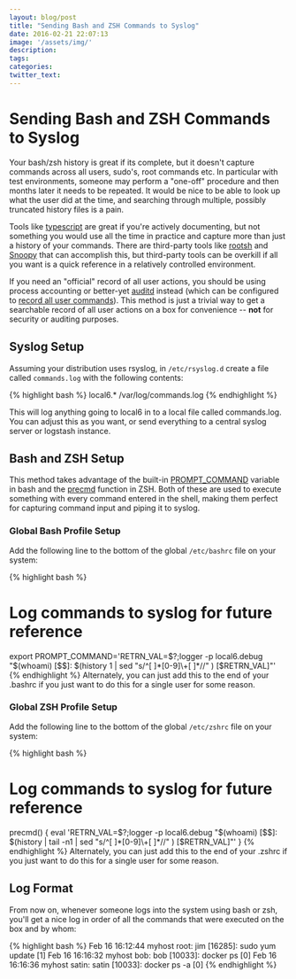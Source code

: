 ```yaml
---
layout: blog/post
title: "Sending Bash and ZSH Commands to Syslog"
date: 2016-02-21 22:07:13
image: '/assets/img/'
description:
tags:
categories:
twitter_text:
---
```

Sending Bash and ZSH Commands to Syslog
=======================================

 Your bash/zsh history is great if its complete, but it doesn't capture commands across all users, sudo's, root commands etc. In particular with test environments, someone may perform a "one-off" procedure and then months later it needs to be repeated. It would be nice to be able to look up what the user did at the time, and searching through multiple, possibly truncated history files is a pain.

Tools like [typescript](http://man7.org/linux/man-pages/man1/script.1.html) are great if you're actively documenting, but not something you would use all the time in practice and capture more than just a history of your commands. There are third-party tools like [rootsh](https://sourceforge.net/projects/rootsh/) and [Snoopy](https://github.com/a2o/snoopy) that can accomplish this, but third-party tools can be overkill if all you want is a quick reference in a relatively controlled environment. 

If you need an "official" record of all user actions, you should be using process accounting or better-yet [auditd](https://www.digitalocean.com/community/tutorials/understanding-the-linux-auditing-system-on-centos-7) instead (which can be configured to [record all user commands](http://serverfault.com/questions/470755/log-all-commands-run-by-admins-on-production-servers)). This method is just a trivial way to get a searchable record of all user actions on a box for convenience -- **not** for security or auditing purposes. 

## Syslog Setup

Assuming your distribution uses rsyslog, in `/etc/rsyslog.d` create a file called `commands.log` with the following contents:

{% highlight bash %}
local6.*    /var/log/commands.log
{% endhighlight %}

This will log anything going to local6 in to a local file called commands.log. You can adjust this as you want, or send everything to a central syslog server or logstash instance.

## Bash and ZSH Setup

This method takes advantage of the built-in [PROMPT_COMMAND](http://www.tldp.org/HOWTO/Bash-Prompt-HOWTO/x264.html) variable in bash and the [precmd](http://zsh.sourceforge.net/Doc/Release/Functions.html) function in ZSH. Both of these are used to execute something with every command entered in the shell, making them perfect for capturing command input and piping it to syslog.


### Global Bash Profile Setup

Add the following line to the bottom of the global `/etc/bashrc` file on your system:

{% highlight bash %}
# Log commands to syslog for future reference
export PROMPT_COMMAND='RETRN_VAL=$?;logger -p local6.debug "$(whoami) [$$]: $(history 1 | sed "s/^[ ]*[0-9]\+[ ]*//" ) [$RETRN_VAL]"'
{% endhighlight %}
Alternately, you can just add this to the end of your .bashrc if you just want to do this for a single user for some reason.

### Global ZSH Profile Setup

Add the following line to the bottom of the global `/etc/zshrc` file on your system:

{% highlight bash %}
# Log commands to syslog for future reference
precmd() { eval 'RETRN_VAL=$?;logger -p local6.debug "$(whoami) [$$]: $(history | tail -n1 | sed "s/^[ ]*[0-9]\+[ ]*//" ) [$RETRN_VAL]"' }
{% endhighlight %}
Alternately, you can just add this to the end of your .zshrc if you just want to do this for a single user for some reason.

## Log Format

From now on, whenever someone logs into the system using bash or zsh, you'll get a nice log in order of all the commands that were executed on the box and by whom:

{% highlight bash %}
Feb 16 16:12:44 myhost root: jim [16285]: sudo yum update [1]
Feb 16 16:16:32 myhost bob: bob [10033]: docker ps  [0]
Feb 16 16:16:36 myhost satin: satin [10033]: docker ps -a [0]
{% endhighlight %}

